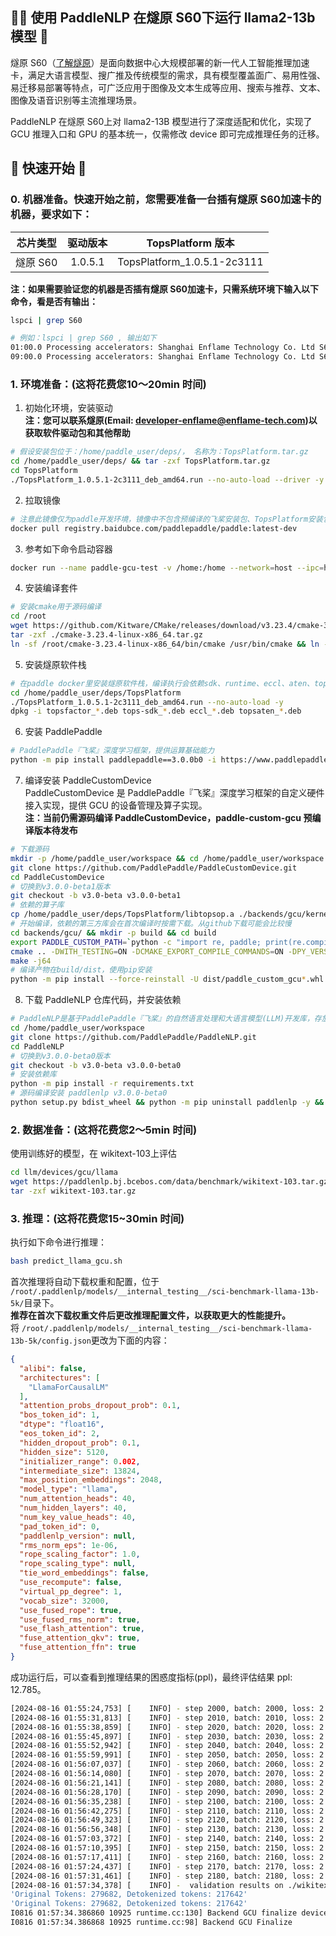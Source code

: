 ## 🚣‍♂️ 使用 PaddleNLP 在燧原 S60下运行 llama2-13b 模型 🚣

燧原 S60（[了解燧原](https://www.enflame-tech.com/)）是面向数据中心大规模部署的新一代人工智能推理加速卡，满足大语言模型、搜广推及传统模型的需求，具有模型覆盖面广、易用性强、易迁移易部署等特点，可广泛应用于图像及文本生成等应用、搜索与推荐、文本、图像及语音识别等主流推理场景。

PaddleNLP 在燧原 S60上对 llama2-13B 模型进行了深度适配和优化，实现了 GCU 推理入口和 GPU 的基本统一，仅需修改 device 即可完成推理任务的迁移。

## 🚀 快速开始 🚀

### 0. 机器准备。快速开始之前，您需要准备一台插有燧原 S60加速卡的机器，要求如下：

| 芯片类型 | 驱动版本 | TopsPlatform 版本 |
| :---: | :---: | :---: |
| 燧原 S60 | 1.0.5.1 | TopsPlatform_1.0.5.1-2c3111 |

**注：如果需要验证您的机器是否插有燧原 S60加速卡，只需系统环境下输入以下命令，看是否有输出：**
```bash
lspci | grep S60

# 例如：lspci | grep S60 , 输出如下
01:00.0 Processing accelerators: Shanghai Enflame Technology Co. Ltd S60 [Enflame] (rev 01)
09:00.0 Processing accelerators: Shanghai Enflame Technology Co. Ltd S60 [Enflame] (rev 01)
```
### 1. 环境准备：(这将花费您10～20min 时间)

1. 初始化环境，安装驱动<br/>
  **注：您可以联系燧原(Email: developer-enflame@enflame-tech.com)以获取软件驱动包和其他帮助**
```bash
# 假设安装包位于：/home/paddle_user/deps/， 名称为：TopsPlatform.tar.gz
cd /home/paddle_user/deps/ && tar -zxf TopsPlatform.tar.gz
cd TopsPlatform
./TopsPlatform_1.0.5.1-2c3111_deb_amd64.run --no-auto-load --driver -y
```
2. 拉取镜像
```bash
# 注意此镜像仅为paddle开发环境，镜像中不包含预编译的飞桨安装包、TopsPlatform安装包等
docker pull registry.baidubce.com/paddlepaddle/paddle:latest-dev
```
3. 参考如下命令启动容器
```bash
docker run --name paddle-gcu-test -v /home:/home --network=host --ipc=host -it --privileged registry.baidubce.com/paddlepaddle/paddle:latest-dev /bin/bash
```
4. 安装编译套件
```bash
# 安装cmake用于源码编译
cd /root
wget https://github.com/Kitware/CMake/releases/download/v3.23.4/cmake-3.23.4-linux-x86_64.tar.gz
tar -zxf ./cmake-3.23.4-linux-x86_64.tar.gz
ln -sf /root/cmake-3.23.4-linux-x86_64/bin/cmake /usr/bin/cmake && ln -sf /root/cmake-3.23.4-linux-x86_64/bin/ctest /usr/bin/ctest
```
5. 安装燧原软件栈
```bash
# 在paddle docker里安装燧原软件栈，编译执行会依赖sdk、runtime、eccl、aten、topstx(for profiler)
cd /home/paddle_user/deps/TopsPlatform
./TopsPlatform_1.0.5.1-2c3111_deb_amd64.run --no-auto-load -y
dpkg -i topsfactor_*.deb tops-sdk_*.deb eccl_*.deb topsaten_*.deb
```
6. 安装 PaddlePaddle
```bash
# PaddlePaddle『飞桨』深度学习框架，提供运算基础能力
python -m pip install paddlepaddle==3.0.0b0 -i https://www.paddlepaddle.org.cn/packages/stable/cpu/
```
7. 编译安装 PaddleCustomDevice<br/>
  PaddleCustomDevice 是 PaddlePaddle『飞桨』深度学习框架的自定义硬件接入实现，提供 GCU 的设备管理及算子实现。<br/>
  **注：当前仍需源码编译 PaddleCustomDevice，paddle-custom-gcu 预编译版本待发布**
```bash
# 下载源码
mkdir -p /home/paddle_user/workspace && cd /home/paddle_user/workspace
git clone https://github.com/PaddlePaddle/PaddleCustomDevice.git
cd PaddleCustomDevice
# 切换到v3.0.0-beta1版本
git checkout -b v3.0-beta v3.0.0-beta1
# 依赖的算子库
cp /home/paddle_user/deps/TopsPlatform/libtopsop.a ./backends/gcu/kernels/topsflame/
# 开始编译，依赖的第三方库会在首次编译时按需下载。从github下载可能会比较慢
cd backends/gcu/ && mkdir -p build && cd build
export PADDLE_CUSTOM_PATH=`python -c "import re, paddle; print(re.compile('/__init__.py.*').sub('',paddle.__file__))"`
cmake .. -DWITH_TESTING=ON -DCMAKE_EXPORT_COMPILE_COMMANDS=ON -DPY_VERSION=3.9
make -j64
# 编译产物在build/dist，使用pip安装
python -m pip install --force-reinstall -U dist/paddle_custom_gcu*.whl
```
8. 下载 PaddleNLP 仓库代码，并安装依赖
```bash
# PaddleNLP是基于PaddlePaddle『飞桨』的自然语言处理和大语言模型(LLM)开发库，存放了基于『飞桨』框架实现的各种大模型，llama2-13B模型也包含其中。为了便于您更好地使用PaddleNLP，您需要clone整个仓库。
cd /home/paddle_user/workspace
git clone https://github.com/PaddlePaddle/PaddleNLP.git
cd PaddleNLP
# 切换到v3.0.0-beta0版本
git checkout -b v3.0-beta v3.0.0-beta0
# 安装依赖库
python -m pip install -r requirements.txt
# 源码编译安装 paddlenlp v3.0.0-beta0
python setup.py bdist_wheel && python -m pip uninstall paddlenlp -y && python -m pip install dist/paddlenlp*
```
### 2. 数据准备：(这将花费您2～5min 时间)
使用训练好的模型，在 wikitext-103上评估
```bash
cd llm/devices/gcu/llama
wget https://paddlenlp.bj.bcebos.com/data/benchmark/wikitext-103.tar.gz
tar -zxf wikitext-103.tar.gz
```
### 3. 推理：(这将花费您15~30min 时间)
执行如下命令进行推理：
```bash
bash predict_llama_gcu.sh
```
首次推理将自动下载权重和配置，位于 ```/root/.paddlenlp/models/__internal_testing__/sci-benchmark-llama-13b-5k/```目录下。<br/>
**推荐在首次下载权重文件后更改推理配置文件，以获取更大的性能提升。**<br/>
将 ```/root/.paddlenlp/models/__internal_testing__/sci-benchmark-llama-13b-5k/config.json```更改为下面的内容：
```json
{
  "alibi": false,
  "architectures": [
    "LlamaForCausalLM"
  ],
  "attention_probs_dropout_prob": 0.1,
  "bos_token_id": 1,
  "dtype": "float16",
  "eos_token_id": 2,
  "hidden_dropout_prob": 0.1,
  "hidden_size": 5120,
  "initializer_range": 0.002,
  "intermediate_size": 13824,
  "max_position_embeddings": 2048,
  "model_type": "llama",
  "num_attention_heads": 40,
  "num_hidden_layers": 40,
  "num_key_value_heads": 40,
  "pad_token_id": 0,
  "paddlenlp_version": null,
  "rms_norm_eps": 1e-06,
  "rope_scaling_factor": 1.0,
  "rope_scaling_type": null,
  "tie_word_embeddings": false,
  "use_recompute": false,
  "virtual_pp_degree": 1,
  "vocab_size": 32000,
  "use_fused_rope": true,
  "use_fused_rms_norm": true,
  "use_flash_attention": true,
  "fuse_attention_qkv": true,
  "fuse_attention_ffn": true
}
```
成功运行后，可以查看到推理结果的困惑度指标(ppl)，最终评估结果 ppl: 12.785。
```bash
[2024-08-16 01:55:24,753] [    INFO] - step 2000, batch: 2000, loss: 2.323283, speed: 1.40 step/s
[2024-08-16 01:55:31,813] [    INFO] - step 2010, batch: 2010, loss: 2.341318, speed: 1.42 step/s
[2024-08-16 01:55:38,859] [    INFO] - step 2020, batch: 2020, loss: 2.357684, speed: 1.42 step/s
[2024-08-16 01:55:45,897] [    INFO] - step 2030, batch: 2030, loss: 2.371745, speed: 1.42 step/s
[2024-08-16 01:55:52,942] [    INFO] - step 2040, batch: 2040, loss: 2.386801, speed: 1.42 step/s
[2024-08-16 01:55:59,991] [    INFO] - step 2050, batch: 2050, loss: 2.399686, speed: 1.42 step/s
[2024-08-16 01:56:07,037] [    INFO] - step 2060, batch: 2060, loss: 2.410638, speed: 1.42 step/s
[2024-08-16 01:56:14,080] [    INFO] - step 2070, batch: 2070, loss: 2.421459, speed: 1.42 step/s
[2024-08-16 01:56:21,141] [    INFO] - step 2080, batch: 2080, loss: 2.431433, speed: 1.42 step/s
[2024-08-16 01:56:28,170] [    INFO] - step 2090, batch: 2090, loss: 2.443705, speed: 1.42 step/s
[2024-08-16 01:56:35,238] [    INFO] - step 2100, batch: 2100, loss: 2.454847, speed: 1.41 step/s
[2024-08-16 01:56:42,275] [    INFO] - step 2110, batch: 2110, loss: 2.464446, speed: 1.42 step/s
[2024-08-16 01:56:49,323] [    INFO] - step 2120, batch: 2120, loss: 2.475107, speed: 1.42 step/s
[2024-08-16 01:56:56,348] [    INFO] - step 2130, batch: 2130, loss: 2.487760, speed: 1.42 step/s
[2024-08-16 01:57:03,372] [    INFO] - step 2140, batch: 2140, loss: 2.501706, speed: 1.42 step/s
[2024-08-16 01:57:10,395] [    INFO] - step 2150, batch: 2150, loss: 2.513665, speed: 1.42 step/s
[2024-08-16 01:57:17,411] [    INFO] - step 2160, batch: 2160, loss: 2.524555, speed: 1.43 step/s
[2024-08-16 01:57:24,437] [    INFO] - step 2170, batch: 2170, loss: 2.536793, speed: 1.42 step/s
[2024-08-16 01:57:31,461] [    INFO] - step 2180, batch: 2180, loss: 2.547897, speed: 1.42 step/s
[2024-08-16 01:57:34,378] [    INFO] -  validation results on ./wikitext-103/wiki.valid.tokens | avg loss: 2.5483E+00 | ppl: 1.2785E+01 | adjusted ppl: 2.6434E+01 | token ratio: 1.285056584007609 |
'Original Tokens: 279682, Detokenized tokens: 217642'
'Original Tokens: 279682, Detokenized tokens: 217642'
I0816 01:57:34.386860 10925 runtime.cc:130] Backend GCU finalize device:0
I0816 01:57:34.386868 10925 runtime.cc:98] Backend GCU Finalize
```
